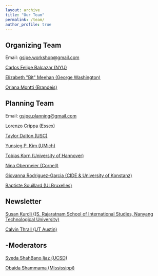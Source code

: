 ```yaml
---
layout: archive
title: "Our Team"
permalink: /team/
author_profile: true
---
```


Organizing Team
-------
<p>Email: <a href = "gsipe.workshop@gmail.com">gsipe.workshop@gmail.com</a></p>
<p><a href = "https://wp.nyu.edu/cfbalcazar">Carlos Felipe Balcazar (NYU)</a></p>
<p><a href = "https://elizabethbitmeehan.com/">Elizabeth "Bit" Meehan (George Washington)</a></p>
<p><a href = "https://brandeis.academia.edu/OrianaMontti">Oriana Montti (Brandeis)</a></p>

Planning Team
-------
<p>Email: <a href = "gsipe.planning@gmail.com">gsipe.planning@gmail.com</a></p>
<p><a href = "https://lorenzo-crippa.github.io">Lorenzo Crippa (Essex)</a></p>
<p><a href = "https://taylorrdalton.com">Taylor Dalton (USC)</a></p>
<p><a href = "https:sites.lsa.umich.edu/yunsieg/">Yunsieg P. Kim (UMich)</a></p>
<p><a href = "https://https://www.uni-goettingen.de/en/587541.html">Tobias Korn (University of Hannover)</a></p>
<p><a href = "https://ninaobermeier.com">Nina Obermeier (Cornell) </a></p>
<p><a href = "https://giovannarodriguezgarcia.academia.edu">Giovanna Rodriguez-Garcia (CIDE & University of Konstanz) </a></p>
<p><a href = "https://baptistesouillard.com">Baptiste Souillard (ULBruxelles)</a></p>

      
Newsletter
-------
<p><a href = "https://https://www.rsis.edu.sg/gpo/graduate-programmes/ph-d-programme/phd-student-profiles/">Susan Kurdli ((S. Rajaratnam School of International Studies, Nanyang Technological University) </a></p>
<p><a href = "https://calvinthrall.github.io">Calvin Thrall (UT Austin) </a></p>

      
-Moderators
-------
<p><a href = "https://ssijaz.github.io">Syeda ShahBano Ijaz (UCSD)</a></p>
<p><a href = "https://https://politicalscience.olemiss.edu/current-ph-d-students/">Obaida Shammama (Mississippi) </a></p>

